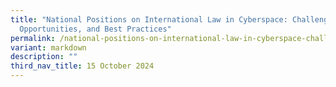 ```yaml
---
title: "National Positions on International Law in Cyberspace: Challenges,
  Opportunities, and Best Practices"
permalink: /national-positions-on-international-law-in-cyberspace-challenges-opportunities-and-best-practices/
variant: markdown
description: ""
third_nav_title: 15 October 2024
---
```

